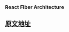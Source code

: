 ### React Fiber Architecture

[原文地址](https://github.com/acdlite/react-fiber-architecture#structure-of-a-fiber)
---



